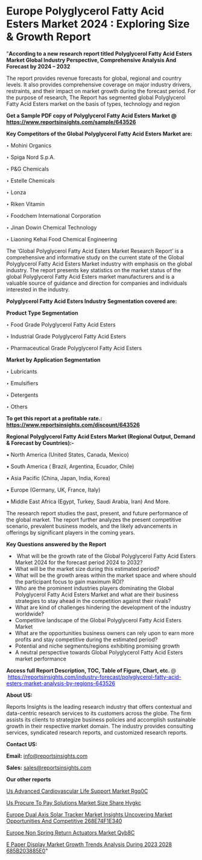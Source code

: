 # Europe Polyglycerol Fatty Acid Esters Market 2024 : Exploring Size & Growth Report

"<strong>According to a new research report titled Polyglycerol Fatty Acid Esters Market Global Industry Perspective, Comprehensive Analysis And Forecast by 2024 – 2032</strong>

The report provides revenue forecasts for global, regional and country levels. It also provides comprehensive coverage on major industry drivers, restraints, and their impact on market growth during the forecast period. For the purpose of research, The Report has segmented global Polyglycerol Fatty Acid Esters market on the basis of types, technology and region

<strong>Get a Sample PDF copy of Polyglycerol Fatty Acid Esters Market </strong><strong>@<a href=https://www.reportsinsights.com/sample/643526 style=color:#0000ff;> https://www.reportsinsights.com/sample/643526</a></strong></font>

<strong>Key Competitors of the Global Polyglycerol Fatty Acid Esters Market are:</strong>

‣ Mohini Organics

‣ Spiga Nord S.p.A.

‣ P&G Chemicals

‣ Estelle Chemicals

‣ Lonza

‣ Riken Vitamin

‣ Foodchem International Corporation

‣ Jinan Dowin Chemical Technology

‣ Liaoning Kehai Food Chemical Engineering

The ‘Global Polyglycerol Fatty Acid Esters Market Research Report’ is a comprehensive and informative study on the current state of the Global Polyglycerol Fatty Acid Esters Market industry with emphasis on the global industry. The report presents key statistics on the market status of the global Polyglycerol Fatty Acid Esters market manufacturers and is a valuable source of guidance and direction for companies and individuals interested in the industry.

<strong>Polyglycerol Fatty Acid Esters Industry Segmentation covered are:</strong>

<strong>Product Type Segmentation</strong>

‣ Food Grade Polyglycerol Fatty Acid Esters

‣ Industrial Grade Polyglycerol Fatty Acid Esters

‣ Pharmaceutical Grade Polyglycerol Fatty Acid Esters

<strong>Market by Application Segmentation</strong>

‣ Lubricants

‣ Emulsifiers

‣ Detergents

‣ Others

<strong>To get this report at a profitable rate.: <a href=https://www.reportsinsights.com/discount/643526 style=color:#0000ff;>https://www.reportsinsights.com/discount/643526</a></strong></font>

<strong>Regional Polyglycerol Fatty Acid Esters Market (Regional Output, Demand &amp; Forecast by Countries):-</strong>

• North America (United States, Canada, Mexico)

• South America ( Brazil, Argentina, Ecuador, Chile)

• Asia Pacific (China, Japan, India, Korea)

• Europe (Germany, UK, France, Italy)

• Middle East Africa (Egypt, Turkey, Saudi Arabia, Iran) And More.

The research report studies the past, present, and future performance of the global market. The report further analyzes the present competitive scenario, prevalent business models, and the likely advancements in offerings by significant players in the coming years.

<strong>Key Questions answered by the Report</strong>
<ul>
  <li> What will be the growth rate of the Global Polyglycerol Fatty Acid Esters Market 2024 for the forecast period 2024 to 2032?</li>
  <li>What will be the market size during this estimated period?</li>
  <li>What will be the growth areas within the market space and where should the participant focus to gain maximum ROI?</li>
  <li>Who are the prominent industries players dominating the Global Polyglycerol Fatty Acid Esters Market and what are their business strategies to stay ahead in the competition against their rivals?</li>
  <li>What are kind of challenges hindering the development of the industry worldwide?</li>
  <li>Competitive landscape of the Global Polyglycerol Fatty Acid Esters Market</li>
  <li>What are the opportunities business owners can rely upon to earn more profits and stay competitive during the estimated period?</li>
  <li>Potential and niche segments/regions exhibiting promising growth</li>
  <li>A neutral perspective towards Global Polyglycerol Fatty Acid Esters market performance</li>
</ul>
<strong>Access full Report Description, TOC, Table of Figure, Chart, etc. </strong>@  <a href=https://reportsinsights.com/industry-forecast/polyglycerol-fatty-acid-esters-market-analysis-by-regions-643526 style=color:#0000ff;>https://reportsinsights.com/industry-forecast/polyglycerol-fatty-acid-esters-market-analysis-by-regions-643526</a></font>

<strong><strong>About US</strong>:</strong>

Reports Insights is the leading research industry that offers contextual and data-centric research services to its customers across the globe. The firm assists its clients to strategize business policies and accomplish sustainable growth in their respective market domain. The industry provides consulting services, syndicated research reports, and customized research reports.

<strong>Contact US:</strong>

<p class=""""><b>Email:</b> <a href=mailto:info@reportsinsights.com>info@reportsinsights.com</a></p>
<p class=""""><b>Sales:</b> <a href=mailto:sales@reportsinsights.com>sales@reportsinsights.com</a></p>

<strong>Our other reports</strong>

<a href=https://www.linkedin.com/pulse/us-advanced-cardiovascular-life-support-market-rgq0c/>Us Advanced Cardiovascular Life Support Market Rgq0C</a>

<a href=https://www.linkedin.com/pulse/us-procure-to-pay-solutions-market-size-share-hygkc/>Us Procure To Pay Solutions Market Size Share Hygkc</a>

<a href=https://medium.com/@yadavahaan91/europe-dual-axis-solar-tracker-market-insights-uncovering-market-opportunities-and-competitive-268e74f1e340>Europe Dual Axis Solar Tracker Market Insights Uncovering Market Opportunities And Competitive 268E74F1E340</a>

<a href=https://www.linkedin.com/pulse/europe-non-spring-return-actuators-market-qyb8c/>Europe Non Spring Return Actuators Market Qyb8C</a>

<a href=https://medium.com/@tidke9676/e-paper-display-market-growth-trends-analysis-during-2023-2028-685b203885e0>E Paper Display Market Growth Trends Analysis During 2023 2028 685B203885E0</a>"

